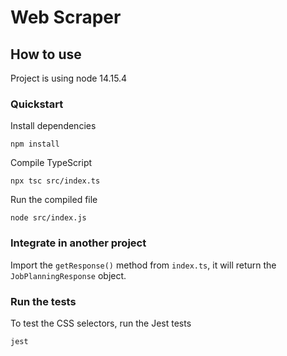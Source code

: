 # Web Scraper

## How to use
Project is using node 14.15.4

### Quickstart
Install dependencies

    npm install

Compile TypeScript

    npx tsc src/index.ts

Run the compiled file

    node src/index.js

### Integrate in another project 

Import the `getResponse()` method from `index.ts`, it will return the `JobPlanningResponse` object.

### Run the tests

To test the CSS selectors, run the Jest tests

    jest
